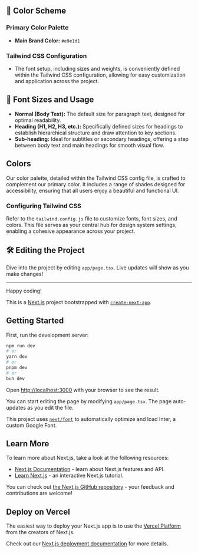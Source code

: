 ## 🎨 Color Scheme

### Primary Color Palette

- **Main Brand Color:** `#e9e1d1`


### Tailwind CSS Configuration

- The font setup, including sizes and weights, is conveniently defined within the Tailwind CSS configuration, allowing for easy customization and application across the project.

## 📏 Font Sizes and Usage

- **Normal (Body Text):** The default size for paragraph text, designed for optimal readability.
- **Heading (H1, H2, H3, etc.):** Specifically defined sizes for headings to establish hierarchical structure and draw attention to key sections.
- **Sub-heading:** Ideal for subtitles or secondary headings, offering a step between body text and main headings for smooth visual flow.

## Colors

Our color palette, detailed within the Tailwind CSS config file, is crafted to complement our primary color. It includes a range of shades designed for accessibility, ensuring that all users enjoy a beautiful and functional UI.

### Configuring Tailwind CSS

Refer to the `tailwind.config.js` file to customize fonts, font sizes, and colors. This file serves as your central hub for design system settings, enabling a cohesive appearance across your project.

## 🛠 Editing the Project

Dive into the project by editing `app/page.tsx`. Live updates will show as you make changes!

---

Happy coding!


This is a [Next.js](https://nextjs.org/) project bootstrapped with [`create-next-app`](https://github.com/vercel/next.js/tree/canary/packages/create-next-app).

## Getting Started

First, run the development server:

```bash
npm run dev
# or
yarn dev
# or
pnpm dev
# or
bun dev
```

Open [http://localhost:3000](http://localhost:3000) with your browser to see the result.

You can start editing the page by modifying `app/page.tsx`. The page auto-updates as you edit the file.

This project uses [`next/font`](https://nextjs.org/docs/basic-features/font-optimization) to automatically optimize and load Inter, a custom Google Font.

## Learn More

To learn more about Next.js, take a look at the following resources:

- [Next.js Documentation](https://nextjs.org/docs) - learn about Next.js features and API.
- [Learn Next.js](https://nextjs.org/learn) - an interactive Next.js tutorial.

You can check out [the Next.js GitHub repository](https://github.com/vercel/next.js/) - your feedback and contributions are welcome!

## Deploy on Vercel

The easiest way to deploy your Next.js app is to use the [Vercel Platform](https://vercel.com/new?utm_medium=default-template&filter=next.js&utm_source=create-next-app&utm_campaign=create-next-app-readme) from the creators of Next.js.

Check out our [Next.js deployment documentation](https://nextjs.org/docs/deployment) for more details.

